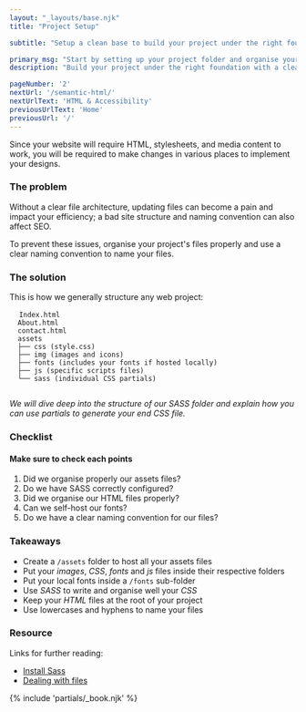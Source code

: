 ```yaml
---
layout: "_layouts/base.njk" 
title: "Project Setup"

subtitle: "Setup a clean base to build your project under the right foundation"

primary_msg: "Start by setting up your project folder and organise your files following a clear structure to work efficiently."
description: "Build your project under the right foundation with a clear file architecture, HTML, JS, CSS and other assetsto gain efficiency and performance."

pageNumber: '2'
nextUrl: '/semantic-html/'
nextUrlText: 'HTML & Accessibility'
previousUrlText: 'Home'
previousUrl: '/'
---
```


Since your website will require HTML, stylesheets, and media content to work, you will be required to make changes in various places to implement your designs.

### The problem

Without a clear file architecture, updating files can become a pain and impact your efficiency; a bad site structure and naming convention can also affect SEO.

To prevent these issues, organise your project's files properly and use a clear naming convention to name your files.

### The solution

This is how we generally structure any web project:

<pre class="code-block">
  <code>Index.html
  About.html
  contact.html      
  assets
  ├── css (style.css)
  ├── img (images and icons) 
  ├── fonts (includes your fonts if hosted locally)
  ├── js (specific scripts files)
  └── sass (individual CSS partials)
  </code>
</pre>

_We will dive deep into the structure of our SASS folder and explain how you can use partials to generate your end CSS file._

### Checklist

#### Make sure to check each points
 
 <ol class="[ special-list ][ special-list--checklist bg-white-color ]">
    <li>Did we organise properly our assets files?</li>
    <li>Do we have SASS correctly configured?</li>
    <li>Did we organise our HTML files properly?</li>
    <li>Can we self-host our fonts?</li>
    <li>Do we have a clear naming convention for our files?</li>
</ol>

<h3>Takeaways</h3>

*   Create a `/assets` folder to host all your assets files
*   Put your _images_, _CSS_, _fonts_ and _js_ files inside their respective folders
*   Put your local fonts inside a `/fonts` sub-folder
*   Use _SASS_ to write and organise well your _CSS_
*   Keep your _HTML_ files at the root of your project
*   Use lowercases and hyphens to name your files

<section class="[ resources ][ grid--4-5 grid ]" data-gap="gap">
          <div class="[ resources__links ][ flow ]">
            <h3>Resource</h3>
            <p>Links for further reading:</p>
            <ul class="content-list">
              <li><a href="https://sass-lang.com/install">Install Sass</a></li>
              <li><a href="https://developer.mozilla.org/en-US/docs/Learn/Getting_started_with_the_web/Dealing_with_files">Dealing with files</a></li>
            </ul>
        </div>
            {% include 'partials/_book.njk' %}
      </section>